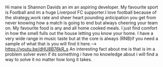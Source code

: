 Hi mane is Shannon Davids an im an aspiring developer.
My favourite sport is Football and im a huge Liverpool FC supporter.I love football because of the strategy,work rate and sheer heart pounding anticipation you get from never knowing how a match is going to end but always cheering your team on.
My favourite food is any and all home cooked meals. I just find comfort in how the smell fulls out the house letting you know your home.
I have a very wide range in music taste but at the core is always (RNB)if you need a sample of what that is you will find it here.--> https://youtu.be/dHU8B76kR_s
An interesting fact about me is that is im a problem solver even if its something i have no knowledge about i will find a way to solve it no matter how long it takes.

